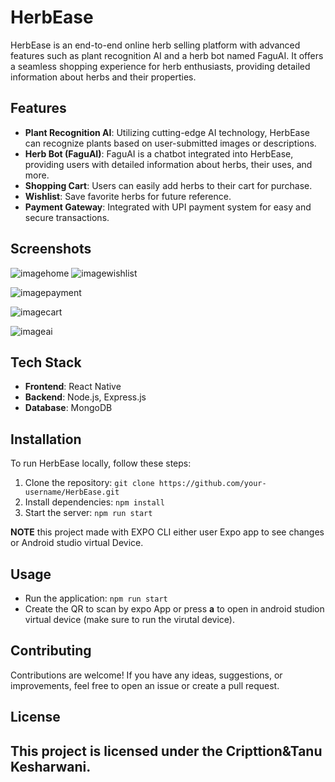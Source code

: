 # HerbEase

HerbEase is an end-to-end online herb selling platform with advanced features such as plant recognition AI and a herb bot named FaguAI. It offers a seamless shopping experience for herb enthusiasts, providing detailed information about herbs and their properties.

## Features

- **Plant Recognition AI**: Utilizing cutting-edge AI technology, HerbEase can recognize plants based on user-submitted images or descriptions.
- **Herb Bot (FaguAI)**: FaguAI is a chatbot integrated into HerbEase, providing users with detailed information about herbs, their uses, and more.
- **Shopping Cart**: Users can easily add herbs to their cart for purchase.
- **Wishlist**: Save favorite herbs for future reference.
- **Payment Gateway**: Integrated with UPI payment system for easy and secure transactions.

## Screenshots

![imagehome](https://github.com/cripttion/HerbsEase/assets/77504107/18ed268c-d916-4571-ad7e-f97ad9c4c723)  ![imagewishlist](https://github.com/cripttion/HerbsEase/assets/77504107/2f371238-2484-4c79-bcf6-5bae14f5172e)

![imagepayment](https://github.com/cripttion/HerbsEase/assets/77504107/e5c01ecd-8637-4920-971f-42f3ddf06572)

![imagecart](https://github.com/cripttion/HerbsEase/assets/77504107/b62e8932-af6c-4679-9d86-fe416bfdc56d)

![imageai](https://github.com/cripttion/HerbsEase/assets/77504107/4178a789-a418-4e9c-9327-4eef2ef43b2d)

## Tech Stack

- **Frontend**: React Native
- **Backend**: Node.js, Express.js
- **Database**: MongoDB

## Installation

To run HerbEase locally, follow these steps:

1. Clone the repository: `git clone https://github.com/your-username/HerbEase.git`
2. Install dependencies: `npm install`
3. Start the server: `npm run start`
   
**NOTE** this project made with EXPO CLI either user Expo app to see changes or Android studio virtual Device.
## Usage

- Run the application: `npm run start`
- Create the QR to scan by expo App or press **a** to open in android studion virtual device (make sure to run the virutal device).

## Contributing

Contributions are welcome! If you have any ideas, suggestions, or improvements, feel free to open an issue or create a pull request.

## License

This project is licensed under the Cripttion&Tanu Kesharwani.
---

